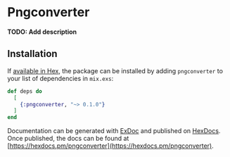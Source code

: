 # Pngconverter

**TODO: Add description**

## Installation

If [available in Hex](https://hex.pm/docs/publish), the package can be installed
by adding `pngconverter` to your list of dependencies in `mix.exs`:

```elixir
def deps do
  [
    {:pngconverter, "~> 0.1.0"}
  ]
end
```

Documentation can be generated with [ExDoc](https://github.com/elixir-lang/ex_doc)
and published on [HexDocs](https://hexdocs.pm). Once published, the docs can
be found at [https://hexdocs.pm/pngconverter](https://hexdocs.pm/pngconverter).

